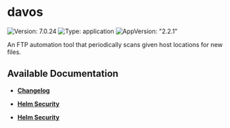 # davos

![Version: 7.0.24](https://img.shields.io/badge/Version-7.0.24-informational?style=flat-square) ![Type: application](https://img.shields.io/badge/Type-application-informational?style=flat-square) ![AppVersion: "2.2.1"](https://img.shields.io/badge/AppVersion-"2.2.1"-informational?style=flat-square)

An FTP automation tool that periodically scans given host locations for new files.

## Available Documentation

- [**Changelog**](CHANGELOG)

- [**Helm Security**](container-security)

- [**Helm Security**](helm-security)

